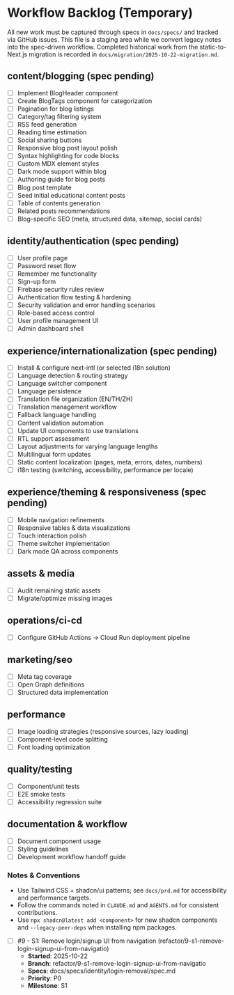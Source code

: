 # Workflow Backlog (Temporary)

All new work must be captured through specs in `docs/specs/` and tracked via GitHub issues. This file is a staging area while we convert legacy notes into the spec-driven workflow. Completed historical work from the static-to-Next.js migration is recorded in `docs/migration/2025-10-22-migration.md`.

## content/blogging (spec pending)
- [ ] Implement BlogHeader component
- [ ] Create BlogTags component for categorization
- [ ] Pagination for blog listings
- [ ] Category/tag filtering system
- [ ] RSS feed generation
- [ ] Reading time estimation
- [ ] Social sharing buttons
- [ ] Responsive blog post layout polish
- [ ] Syntax highlighting for code blocks
- [ ] Custom MDX element styles
- [ ] Dark mode support within blog
- [ ] Authoring guide for blog posts
- [ ] Blog post template
- [ ] Seed initial educational content posts
- [ ] Table of contents generation
- [ ] Related posts recommendations
- [ ] Blog-specific SEO (meta, structured data, sitemap, social cards)

## identity/authentication (spec pending)
- [ ] User profile page
- [ ] Password reset flow
- [ ] Remember me functionality
- [ ] Sign-up form
- [ ] Firebase security rules review
- [ ] Authentication flow testing & hardening
- [ ] Security validation and error handling scenarios
- [ ] Role-based access control
- [ ] User profile management UI
- [ ] Admin dashboard shell

## experience/internationalization (spec pending)
- [ ] Install & configure next-intl (or selected i18n solution)
- [ ] Language detection & routing strategy
- [ ] Language switcher component
- [ ] Language persistence
- [ ] Translation file organization (EN/TH/ZH)
- [ ] Translation management workflow
- [ ] Fallback language handling
- [ ] Content validation automation
- [ ] Update UI components to use translations
- [ ] RTL support assessment
- [ ] Layout adjustments for varying language lengths
- [ ] Multilingual form updates
- [ ] Static content localization (pages, meta, errors, dates, numbers)
- [ ] i18n testing (switching, accessibility, performance per locale)

## experience/theming & responsiveness (spec pending)
- [ ] Mobile navigation refinements
- [ ] Responsive tables & data visualizations
- [ ] Touch interaction polish
- [ ] Theme switcher implementation
- [ ] Dark mode QA across components

## assets & media
- [ ] Audit remaining static assets
- [ ] Migrate/optimize missing images

## operations/ci-cd
- [ ] Configure GitHub Actions -> Cloud Run deployment pipeline

## marketing/seo
- [ ] Meta tag coverage
- [ ] Open Graph definitions
- [ ] Structured data implementation

## performance
- [ ] Image loading strategies (responsive sources, lazy loading)
- [ ] Component-level code splitting
- [ ] Font loading optimization

## quality/testing
- [ ] Component/unit tests
- [ ] E2E smoke tests
- [ ] Accessibility regression suite

## documentation & workflow
- [ ] Document component usage
- [ ] Styling guidelines
- [ ] Development workflow handoff guide

### Notes & Conventions
- Use Tailwind CSS + shadcn/ui patterns; see `docs/prd.md` for accessibility and performance targets.
- Follow the commands noted in `CLAUDE.md` and `AGENTS.md` for consistent contributions.
- Use `npx shadcn@latest add <component>` for new shadcn components and `--legacy-peer-deps` when installing npm packages.

- [ ] #9 - S1: Remove login/signup UI from navigation (refactor/9-s1-remove-login-signup-ui-from-navigatio)
  - **Started**: 2025-10-22
  - **Branch**: refactor/9-s1-remove-login-signup-ui-from-navigatio
  - **Specs**: docs/specs/identity/login-removal/spec.md
  - **Priority**: P0
  - **Milestone**: S1
